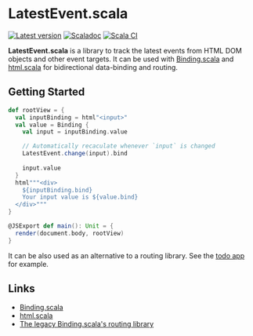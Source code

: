 # LatestEvent.scala

[![Latest version](https://index.scala-lang.org/ThoughtWorksinc/LatestEvent.scala/latest.svg)](https://index.scala-lang.org/ThoughtWorksinc/LatestEvent.scala)
[![Scaladoc](https://javadoc.io/badge/com.thoughtworks.binding/latestevent_sjs1_3.svg?label=scaladoc)](https://javadoc.io/page/com.thoughtworks.binding/latestevent_sjs1_3/latest/com/thoughtworks/binding/LatestEvent.html)
[![Scala CI](https://github.com/ThoughtWorksInc/LatestEvent.scala/actions/workflows/scala.yml/badge.svg)](https://github.com/ThoughtWorksInc/LatestEvent.scala/actions/workflows/scala.yml)

**LatestEvent.scala** is a library to track the latest events from HTML DOM objects and other event targets. It can be used with [Binding.scala](https://github.com/ThoughtWorksInc/Binding.scala) and [html.scala](https://github.com/Atry/html.scala/) for bidirectional data-binding and routing.

## Getting Started

``` scala
def rootView = {
  val inputBinding = html"<input>"
  val value = Binding {
    val input = inputBinding.value

    // Automatically recaculate whenever `input` is changed
    LatestEvent.change(input).bind
    
    input.value
  }
  html"""<div>
    ${inputBinding.bind}
    Your input value is ${value.bind}
  </div>"""
}

@JSExport def main(): Unit = {
  render(document.body, rootView)
}
```

It can be also used as an alternative to a routing library. See the [todo app](https://github.com/ThoughtWorksInc/todo/commit/54921cd4e1e7acf0b119b8bcd75c1a5c3f755f67#diff-96b7940afd1d65c4c49f5b434c0c764a2f1ecb133b12537b7144a8a05531457eR40-R43) for example.

## Links

- [Binding.scala](https://github.com/ThoughtWorksInc/Binding.scala)
- [html.scala](https://github.com/Atry/html.scala)
- [The legacy Binding.scala's routing library](https://github.com/atry/route.scala)
